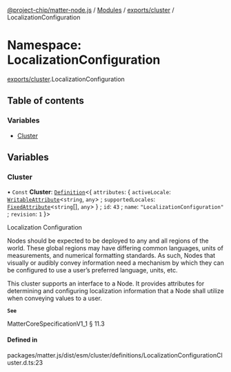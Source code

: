 [@project-chip/matter-node.js](../README.md) / [Modules](../modules.md) / [exports/cluster](exports_cluster.md) / LocalizationConfiguration

# Namespace: LocalizationConfiguration

[exports/cluster](exports_cluster.md).LocalizationConfiguration

## Table of contents

### Variables

- [Cluster](exports_cluster.LocalizationConfiguration.md#cluster)

## Variables

### Cluster

• `Const` **Cluster**: [`Definition`](exports_cluster.ClusterFactory.md#definition)\<\{ `attributes`: \{ `activeLocale`: [`WritableAttribute`](exports_cluster.md#writableattribute)\<`string`, `any`\> ; `supportedLocales`: [`FixedAttribute`](exports_cluster.md#fixedattribute)\<`string`[], `any`\>  } ; `id`: ``43`` ; `name`: ``"LocalizationConfiguration"`` ; `revision`: ``1``  }\>

Localization Configuration

Nodes should be expected to be deployed to any and all regions of the world. These global regions may have
differing common languages, units of measurements, and numerical formatting standards. As such, Nodes that
visually or audibly convey information need a mechanism by which they can be configured to use a user’s
preferred language, units, etc.

This cluster supports an interface to a Node. It provides attributes for determining and configuring
localization information that a Node shall utilize when conveying values to a user.

**`See`**

MatterCoreSpecificationV1_1 § 11.3

#### Defined in

packages/matter.js/dist/esm/cluster/definitions/LocalizationConfigurationCluster.d.ts:23
